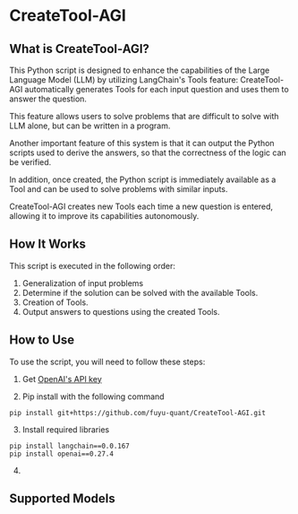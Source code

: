 # CreateTool-AGI


## What is CreateTool-AGI?
This Python script is designed to enhance the capabilities of the Large Language Model (LLM) by utilizing LangChain's Tools feature: CreateTool-AGI automatically generates Tools for each input question and uses them to answer the question. 

This feature allows users to solve problems that are difficult to solve with LLM alone, but can be written in a program.

Another important feature of this system is that it can output the Python scripts used to derive the answers, so that the correctness of the logic can be verified.

In addition, once created, the Python script is immediately available as a Tool and can be used to solve problems with similar inputs.

CreateTool-AGI creates new Tools each time a new question is entered, allowing it to improve its capabilities autonomously.



## How It Works
This script is executed in the following order:

1. Generalization of input problems
2. Determine if the solution can be solved with the available Tools.
3. Creation of Tools.
4. Output answers to questions using the created Tools.



## How to Use
To use the script, you will need to follow these steps:

1. Get [OpenAI's API key](https://platform.openai.com/account/api-keys)

2. Pip install with the following command
```
pip install git+https://github.com/fuyu-quant/CreateTool-AGI.git
```
3. Install required libraries
```
pip install langchain==0.0.167
pip install openai==0.27.4
```
4. 

## Supported Models